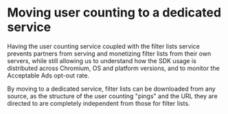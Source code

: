 # Moving user counting to a dedicated service

Having the user counting service coupled with the filter lists service prevents partners from serving and monetizing filter lists from their own servers, while still allowing us to understand how the SDK usage is distributed across Chromium, OS and platform versions, and to monitor the Acceptable Ads opt-out rate.

By moving to a dedicated service, filter lists can be downloaded from any source, as the structure of the user counting "pings" and the URL they are directed to are completely independent from those for filter lists.

